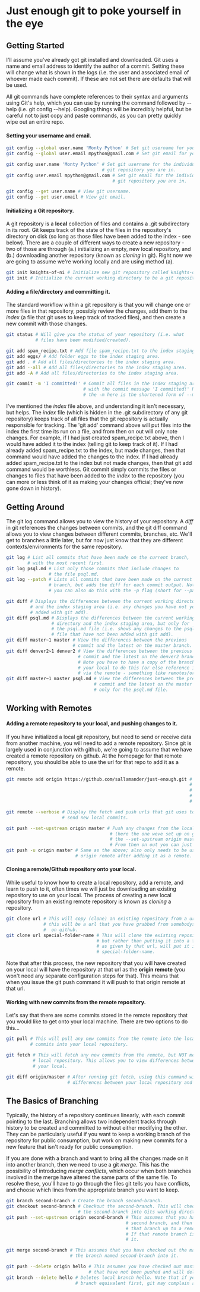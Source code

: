 # Just enough git to poke yourself in the eye

## Getting Started 

I'll assume you've already got git installed and downloaded. 
Git uses a name and email address to identify the author of a 
commit. Setting these will change what is shown in the logs 
(i.e. the user and associated email of whoever made each 
commit). If these are not set there are defaults that will 
be used. 

All git commands have complete references to their syntax and 
arguments using Git's help, which you can use by running 
the command followed by --help (i.e. git config --help). Googling 
things will be incredibly helpful, but be careful not to just 
copy and paste commands, as you can pretty quickly wipe out 
an entire repo. 

#### Setting your username and email. 

```bash
git config --global user.name 'Monty Python' # Set git username for your OS. 
git config --global user.email mpython@gmail.com # Set git email for your OS. 

git config user.name 'Monty Python' # Set git username for the individual 
									# git repository you are in. 
git config user.email mpython@gmail.com # Set git email for the individual 
										# git repository you are in.

git config --get user.name # View git username. 
git config --get user.email # View git email. 
```

#### Initializing a Git repository. 

A git repository is a __local__ collection of files and contains 
a .git subdirectory in its root. Git keeps track of the state of 
the files in the repository's directory on disk (so long as those 
files have been added to the index - see below). There are a couple
of different ways to create a new repository - two of those are 
through (a.) initializing an empty, new local repository, and 
(b.) downloading another repository (known as _cloning_ in git). Right 
now we are going to assume we're working locally and are using method (a). 

```bash 
git init knights-of-ni # Initialize new git repository called knights-of-ni. 
git init # Initialize the current working directory to be a git repository.
```

#### Adding a file/directory and committing it. 

The standard workflow within a git repository is that you will change 
one or more files in that repository, possibly review the changes, 
add them to the _index_ (a file that git uses to keep track 
of tracked files), and then create a new commit with those changes.  


```bash
git status # Will give you the status of your repository (i.e. what 
		   # files have been modified/created). 

git add spam_recipe.txt # Add file spam_recipe.txt to the index staging area. 
git add eggs/ # Add folder eggs to the index staging area. 
git add . # Add all files/directories to the index staging area.
git add --all # Add all files/directories to the index staging area. 
git add -A # Add all files/directories to the index staging area. 

git commit -m 'I committed!' # Commit all files in the index staging area
							 # with the commit message 'I committed!' Note
							 # the -m here is the shortened form of --message. 
```

I've mentioned the _index_ file above, and understanding it isn't necessary, 
but helps. The _index_ file (which is hidden in the .git subdirectory of any 
git repository) keeps track of all files that the git repository 
is actually responsible for tracking. The 'git add' command above will 
put files into the index the first time its run on a file, and from then 
on out will only note changes. For example, if I had just
created spam_recipe.txt above, then I would have added it to the index 
(telling git to keep track of it). If I had already added spam_recipe.txt 
to the index, but made changes, then that command would have added the 
changes to the index. If I had already added spam_recipe.txt to the index
but not made changes, then that git add command would be worthless. Git commit
simply commits the files or changes to files that have been added to the _index_
to the repository (you can more or less think of it as making your changes official; 
they've now gone down in history). 

## Getting Around 

The git log command allows you to view the history of your repository. 
A _diff_ in git references the changes between commits, and the git 
diff command allows you to view changes between different commits, 
branches, etc. We'll get to branches a little later, but for now 
just know that they are different contexts/environments for the 
same repository. 

```bash 
git log # List all commits that have been made on the current branch, 
		# with the most recent first. 
git log psql.md # List only those commits that include changes to 
				# the file psql.md.
git log --patch # Lists all commits that have been made on the current
				# branch, but adds the diff for each commit output. Note 
				# you can also do this with the -p flag (short for --patch).

git diff # Displays the differences between the current working directory
		 # and the index staging area (i.e. any changes you have not yet 
		 # added with git add). 
git diff psql.md # Displays the differences between the current working 
				 # directory and the index staging area, but only for 
				 # the psql.md file (i.e. shows any changes to the psql.md
				 # file that have not been added with git add). 
git diff master~1 master # View the differences between the previous 
						 # commit and the latest on the master branch. 
git diff denver2~1 denver2 # View the differences between the previous 
						   # commit and the latest on the denver2 branch. 
						   # Note you have to have a copy of the branch on 
						   # your local to do this (or else reference its path 
						   # via the remote - something like remotes/origin/denver2). 
git diff master~1 master psql.md # View the differences between the previous 
								 # commit and the latest on the master branch, but
								 # only for the psql.md file. 
```

## Working with Remotes

#### Adding a remote repository to your local, and pushing changes to it. 

If you have initialized a local git repository, but need to send or 
receive data from another machine, you will need to add a remote 
repository. Since git is largely used in conjunction with github, we're
going to assume that we have created a remote repository on github. At the 
homepage for that remote repository, you should be able to use the url 
for that repo to add it as a remote. 

```bash
git remote add origin https://github.com/sallamander/just-enough.git # Add the just-enough.git repository 
																	 # at https://github.com/sallamander
																	 # as a remote repository for our
																	 # current git repository (assuming 
																	 # were in one). 

git remote --verbose # Display the fetch and push urls that git uses to fetch remote commits and 
					 # send new local commits. 

git push --set-upstream origin master # Push any changes from the local repository to the origin remote
									   # (here the one weve set up on github). Note that you only need 
									   # the --set-upstream origin master the first time you push to it. 
									   # From then on out you can just use git push. 
git push -u origin master # Same as the above; also only needs to be used the first time you push to the 
						  # origin remote after adding it as a remote. 
```

#### Cloning a remote/Github repository onto your local. 

While useful to know how to create a local repository, add a remote, and learn 
to push to it, often times we will just be downloading an existing repository
to use on your local. The process of creating a new local repository from an 
existing remote repository is known as _cloning_ a repository. 

```bash
git clone url # This will copy (clone) an existing repository from a url. Often times
			  # this will be a url that you have grabbed from somebodys repo 
			  #  on github. 
git clone url special-folder-name # This will clone the existing repository from the url, 
								  # but rather than putting it into a folder with the same name
								  # as given by that url, will put it into a folder called 
								  # special-folder-name. 
```

Note that after this process, the new repository that you will have created on your local 
will have the repository at that url as the __origin remote__ (you won't need any separate
configuration steps for that). This means that when you issue the git push command it will 
push to that origin remote at that url.

#### Working with new commits from the remote repository. 

Let's say that there are some commits stored in the remote repository that you would 
like to get onto your local machine. There are two options to do this... 

```bash 
git pull # This will pull any new commits from the remote into the local, AND merge those
		 # commits into your local repository. 

git fetch # This will fetch any new commits from the remote, but NOT merge them into your 
		  # local repository. This allows you to view differences between the remote and 
		  # your local. 

git diff origin/master # After running git fetch, using this command will show you the 
					   # differences between your local repository and the remote repository. 
```

## The Basics of Branching 

Typically, the history of a repository continues linearly, with each commit pointing to 
the last. Branching allows two independent tracks through history to be created and 
committed to without either modifying the other. They can be particularly useful if you 
want to keep a working branch of the repository for public consumption, but work on 
making new commits for a new feature that isn't ready for public consumption. 

If you are done with a branch and want to bring all the changes made on it into another
branch, then we need to use a git _merge_. This has the possibility of introducing 
_merge conflicts_, which occur when both branches involved in the merge have altered
the same parts of the same file. To resolve these, you'll have to go through the files git 
tells you have conflicts, and choose which lines from the appropriate branch you want 
to keep. 

```bash 
git branch second-branch # Create the branch second-branch. 
git checkout second-branch # Checkout the second-branch. This will checkout the contents of
						   # the second-branch into Gits working directory. 
git push --set-upstream origin second-branch # This assumes that you have checked out the 
											 # second branch, and then pushes any changes from 
											 # that branch up to a remote branch named second-branch. 
											 # If that remote branch is not created it will first create
											 # it. 

git merge second-branch # This assumes that you have checked out the master branch, and then merges
						# the branch named second-branch into it. 

git push --delete origin hello # This assumes you have checked out master. It will push any changes 
							   # that have not been pushed and will delete the remote branch hello. 
git branch --delete hello # Deletes local branch hello. Note that if you have not deleted the remote
						  # branch equivalent first, git may complain about unmerged or unpushed changes.  
```
